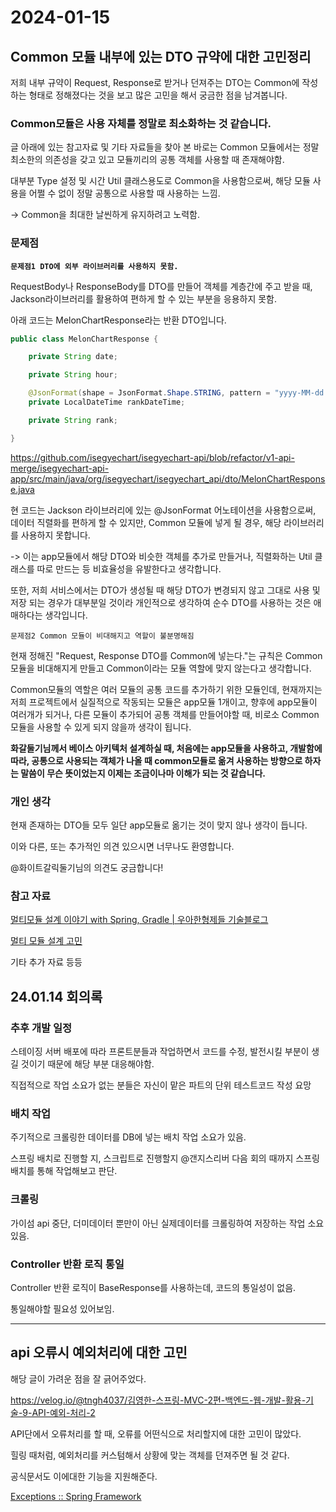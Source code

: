# 2024-01-15

## Common 모듈 내부에 있는 DTO 규약에 대한 고민정리

저희 내부 규약이 Request, Response로 받거나 던져주는 DTO는 Common에 작성하는 형태로 정해졌다는 것을 보고 많은 고민을 해서 궁금한 점을 남겨봅니다.

### Common모듈은 사용 자체를 정말로 최소화하는 것 같습니다.

글 아래에 있는 참고자료 및 기타 자료들을 찾아 본 바로는 Common 모듈에서는 정말 최소한의 의존성을 갖고 있고 모듈끼리의 공통 객체를 사용할 때 존재해야함.

대부분 Type 설정 및 시간 Util 클래스용도로 Common을 사용함으로써, 해당 모듈 사용을 어쩔 수 없이 정말 공통으로 사용할 때 사용하는 느낌. 

-> Common을 최대한 날씬하게 유지하려고 노력함.

### 문제점

**`문제점1 DTO에 외부 라이브러리를 사용하지 못함.`**

RequestBody나 ResponseBody를 DTO를 만들어 객체를 계층간에 주고 받을 때, Jackson라이브러리를 활용하여 편하게 할 수 있는 부분을 응용하지 못함.

아래 코드는 MelonChartResponse라는 반환 DTO입니다.

```java
public class MelonChartResponse {

    private String date;

    private String hour;

    @JsonFormat(shape = JsonFormat.Shape.STRING, pattern = "yyyy-MM-dd'T'HH:mm:ss", timezone = "Asia/Seoul")
    private LocalDateTime rankDateTime;

    private String rank;

}
```

https://github.com/isegyechart/isegyechart-api/blob/refactor/v1-api-merge/isegyechart-api-app/src/main/java/org/isegyechart/isegyechart_api/dto/MelonChartResponse.java

 현 코드는 Jackson 라이브러리에 있는 @JsonFormat 어노테이션을 사용함으로써, 데이터 직렬화를 편하게 할 수 있지만, Common 모듈에 넣게 될 경우, 해당 라이브러리를 사용하지 못합니다.

-> 이는 app모듈에서 해당 DTO와 비슷한 객체를 추가로 만들거나, 직렬화하는 Util 클래스를 따로 만드는 등 비효율성을 유발한다고 생각합니다. 

또한, 저희 서비스에서는 DTO가 생성될 때 해당 DTO가 변경되지 않고 그대로 사용 및 저장 되는 경우가 대부분일 것이라 개인적으로 생각하여 순수 DTO를 사용하는 것은 애매하다는 생각입니다.

`문제점2 Common 모듈이 비대해지고 역할이 불분명해짐`

현재 정해진 "Request, Response DTO를 Common에 넣는다."는 규칙은 Common 모듈을 비대해지게 만들고 Common이라는 모듈 역할에 맞지 않는다고 생각합니다.

Common모듈의 역할은 여러 모듈의 공통 코드를 추가하기 위한 모듈인데, 현재까지는 저희 프로젝트에서 실질적으로 작동되는 모듈은 app모듈 1개이고, 향후에 app모듈이 여러개가 되거나, 다른 모듈이 추가되어 공통 객체를 만들어야할 때, 비로소 Common모듈을 사용할 수 있게 되지 않을까 생각이 됩니다.

**화갈둘기님께서 베이스 아키텍처 설계하실 때, 처음에는 app모듈을 사용하고, 개발함에 따라, 공통으로 사용되는 객체가 나올 때 common모듈로 옮겨 사용하는 방향으로 하자는 말씀이 무슨 뜻이었는지 이제는 조금이나마 이해가 되는 것 같습니다.**

### 개인 생각

현재 존재하는 DTO들 모두 일단 app모듈로 옮기는 것이 맞지 않나 생각이 듭니다. 

이와 다른, 또는 추가적인 의견 있으시면 너무나도 환영합니다.

@화이트갈릭둘기님의 의견도 궁금합니다!

### 참고 자료

[멀티모듈 설계 이야기 with Spring, Gradle | 우아한형제들 기술블로그](https://techblog.woowahan.com/2637/)

[멀티 모듈 설계 고민](https://monny.tistory.com/232?category=666782)

기타 추가 자료 등등

## 24.01.14 회의록

### 추후 개발 일정

스테이징 서버 배포에 따라 프론트분들과 작업하면서 코드를 수정, 발전시킬 부분이 생길 것이기 때문에 해당 부분 대응해야함.

직접적으로 작업 소요가 없는 분들은 자신이 맡은 파트의 단위 테스트코드 작성 요망

### 배치 작업

주기적으로 크롤링한 데이터를 DB에 넣는 배치 작업 소요가 있음.

스프링 배치로 진행할 지, 스크립트로 진행할지 @갠지스리버 다음 회의 때까지 스프링 배치를 통해 작업해보고 판단.

### 크롤링

가이섬 api 중단, 더미데이터 뿐만이 아닌 실제데이터를 크롤링하여 저장하는 작업 소요 있음.

### Controller 반환 로직 통일

Controller 반환 로직이 BaseResponse를 사용하는데, 코드의 통일성이 없음.

통일해야할 필요성 있어보임.

---

## api 오류시 예외처리에 대한 고민

해당 글이 가려운 점을 잘 긁어주었다.

https://velog.io/@tngh4037/김영한-스프링-MVC-2편-백엔드-웹-개발-활용-기술-9-API-예외-처리-2

API단에서 오류처리를 할 때, 오류를 어떤식으로 처리할지에 대한 고민이 많았다.

힐링 때처럼, 예외처리를 커스텀해서 상황에 맞는 객체를 던져주면 될 것 같다.

공식문서도 이에대한 기능을 지원해준다.

[Exceptions :: Spring Framework](https://docs.spring.io/spring-framework/reference/web/webmvc/mvc-controller/ann-exceptionhandler.html#mvc-ann-exceptionhandler-return-values)
